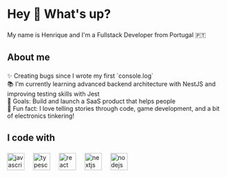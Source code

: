<h1 align="left">Hey 👋 What's up?</h1>

###

<p align="left">My name is Henrique and I'm a Fullstack Developer from Portugal 🇵🇹</p>

###

<h2 align="left">About me</h2>

###

<p align="left">
✨ Creating bugs since I wrote my first `console.log`<br>
📚 I'm currently learning advanced backend architecture with NestJS and improving testing skills with Jest<br>
🎯 Goals: Build and launch a SaaS product that helps people<br>
🎲 Fun fact: I love telling stories through code, game development, and a bit of electronics tinkering!

</p>

###

<h2 align="left">I code with</h2>

###

<div align="left">
  <img src="https://cdn.jsdelivr.net/gh/devicons/devicon/icons/javascript/javascript-original.svg" height="40" alt="javascript logo"  />
  <img width="12" />
  <img src="https://cdn.jsdelivr.net/gh/devicons/devicon/icons/typescript/typescript-original.svg" height="40" alt="typescript logo"  />
  <img width="12" />
  <img src="https://cdn.jsdelivr.net/gh/devicons/devicon/icons/react/react-original.svg" height="40" alt="react logo"  />
  <img width="12" />
  <img src="https://cdn.jsdelivr.net/gh/devicons/devicon/icons/nextjs/nextjs-original.svg" height="40" alt="nextjs logo"  />
  <img width="12" />
  <img src="https://cdn.jsdelivr.net/gh/devicons/devicon/icons/nodejs/nodejs-original.svg" height="40" alt="nodejs logo"  />
  <img width="12" />
</div>
